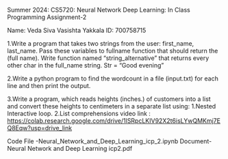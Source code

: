 Summer 2024: CS5720: Neural Network Deep Learning: In Class Programming Assignment-2

Name: Veda Siva Vasishta Yakkala ID: 700758715

1.Write a program that takes two strings from the user: first_name, last_name. Pass these variables to fullname function that should return the (full name). Write function named “string_alternative” that returns every other char in the full_name string. Str = “Good evening”

2.Write a python program to find the wordcount in a file (input.txt) for each line and then print the output.

3.Write a program, which reads heights (inches.) of customers into a list and convert these heights to centimeters in a separate list using:
  1.Nested Interactive loop.
  2.List comprehensions
video link : https://colab.research.google.com/drive/1lSRpcLKIV92X2t6isLYwQMKmj7EQ8Eqw?usp=drive_link

Code File -Neural_Network_and_Deep_Learning_icp_2.ipynb Document- Neural Network and Deep Learning icp2.pdf
